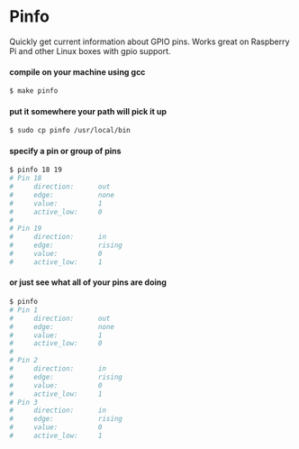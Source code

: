 # Pinfo

Quickly get current information about GPIO pins. Works great on Raspberry Pi and other Linux boxes
with gpio support.


#### compile on your machine using gcc

```sh
$ make pinfo
```

#### put it somewhere your path will pick it up

```sh
$ sudo cp pinfo /usr/local/bin
```

#### specify a pin or group of pins
```sh
$ pinfo 18 19
# Pin 18
#     direction:      out
#     edge:           none
#     value:          1 
#     active_low:     0
#
# Pin 19
#     direction:      in
#     edge:           rising 
#     value:          0 
#     active_low:     1
```

#### or just see what all of your pins are doing
```sh
$ pinfo
# Pin 1
#     direction:      out
#     edge:           none
#     value:          1 
#     active_low:     0
#
# Pin 2
#     direction:      in
#     edge:           rising 
#     value:          0 
#     active_low:     1
# Pin 3
#     direction:      in
#     edge:           rising 
#     value:          0 
#     active_low:     1
